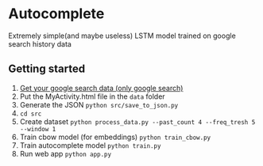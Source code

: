 # Autocomplete

Extremely simple(and maybe useless) LSTM model trained on google search history data

## Getting started
1. <a href='https://takeout.google.com'>Get your google search data (only google search)</a>
2. Put the MyActivity.html file in the `data` folder
3. Generate the JSON `python src/save_to_json.py`
4. `cd src`
5. Create dataset `python process_data.py --past_count 4 --freq_tresh 5 --window 1`
6. Train cbow model (for embeddings) `python train_cbow.py`
7. Train autocomplete model `python train.py`
8. Run web app `python app.py`
